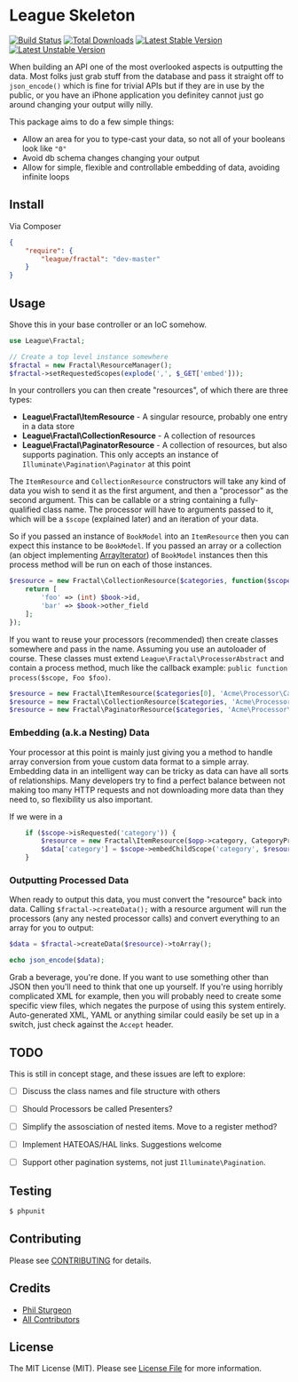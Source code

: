 # League Skeleton

[![Build Status](https://travis-ci.org/php-loep/fractal.png?branch=master)](https://travis-ci.org/php-loep/fractal)
[![Total Downloads](https://poser.pugx.org/league/fractal/downloads.png)](https://packagist.org/packages/league/fractal)
[![Latest Stable Version](https://poser.pugx.org/league/fractal/v/stable.png)](https://packagist.org/packages/league/fractal)
[![Latest Unstable Version](https://poser.pugx.org/league/fractal/v/unstable.png)](https://packagist.org/packages/league/fractal)

When building an API one of the most overlooked aspects is outputting the data. Most folks just grab stuff 
from the database and pass it straight off to `json_encode()` which is fine for trivial APIs but if they are 
in use by the public, or you have an iPhone application you definitey cannot just go around changing your 
output willy nilly.

This package aims to do a few simple things:

* Allow an area for you to type-cast your data, so not all of your booleans look like `"0"`
* Avoid db schema changes changing your output
* Allow for simple, flexible and controllable embedding of data, avoiding infinite loops


## Install

Via Composer

``` json
{
    "require": {
        "league/fractal": "dev-master"
    }
}
```

## Usage

Shove this in your base controller or an IoC somehow.

``` php
use League\Fractal;

// Create a top level instance somewhere
$fractal = new Fractal\ResourceManager();
$fractal->setRequestedScopes(explode(',', $_GET['embed']));
```

In your controllers you can then create "resources", of which there are three types:

* **League\Fractal\ItemResource** - A singular resource, probably one entry in a data store
* **League\Fractal\CollectionResource** - A collection of resources
* **League\Fractal\PaginatorResource** - A collection of resources, but also supports pagination. This 
only accepts an instance of `Illuminate\Pagination\Paginator` at this point

The `ItemResource` and `CollectionResource` constructors will take any kind of data you wish to send it 
as the first argument, and then a "processor" as the second argument. This can be callable or a string 
containing a fully-qualified class name. The processor will have to arguments passed to it, which will 
be a `$scope` (explained later) and an iteration of your data.

So if you passed an instance of `BookModel` into an `ItemResource` then you can expect this instance to 
be `BookModel`. If you passed an array or a collection (an object implementing [ArrayIterator][]) 
of `BookModel` instances then this process method will be run on each of those instances.

``` php
$resource = new Fractal\CollectionResource($categories, function($scope, BookModel $book) {
    return [
        'foo' => (int) $book->id,
        'bar' => $book->other_field
    ];
});
```

If you want to reuse your processors (recommended) then create classes somewhere and pass in the name.
Assuming you use an autoloader of course. These classes must extend `League\Fractal\ProcessorAbstract` and 
contain a process method, much like the callback example: `public function process($scope, Foo $foo)`.

``` php
$resource = new Fractal\ItemResource($categories[0], 'Acme\Processor\CategoryProcessor');
$resource = new Fractal\CollectionResource($categories, 'Acme\Processor\CategoryProcessor');
$resource = new Fractal\PaginatorResource($categories, 'Acme\Processor\CategoryProcessor');
```

[ArrayIterator]: http://php.net/ArrayIterator

### Embedding (a.k.a Nesting) Data

Your processor at this point is mainly just giving you a method to handle array conversion from 
youe custom data format to a simple array. Embedding data in an intelligent way can be tricky as 
data can have all sorts of relationships. Many developers try to find a perfect balance between 
not making too many HTTP requests and not downloading more data than they need to, so flexibility 
us also important. 

If we were in a 

``` php
    if ($scope->isRequested('category')) {
        $resource = new Fractal\ItemResource($opp->category, CategoryProcessor::class);
        $data['category'] = $scope->embedChildScope('category', $resource);
    }
```

### Outputting Processed Data

When ready to output this data, you must convert the "resource" back into data. Calling 
`$fractal->createData();` with a resource argument will run the processors (any any 
nested processor calls) and convert everything to an array for you to output:

``` php
$data = $fractal->createData($resource)->toArray();

echo json_encode($data);
```

Grab a beverage, you're done. If you want to use something other than JSON then you'll need to 
think that one up yourself. If you're using horribly complicated XML for example, then you will 
probably need to create some specific view files, which negates the purpose of using this system 
entirely. Auto-generated XML, YAML or anything similar could easily be set up in a switch, just 
check against the `Accept` header.


## TODO

This is still in concept stage, and these issues are left to explore:

- [ ] Discuss the class names and file structure with others
- [ ] Should Processors be called Presenters?
- [ ] Simplify the assosciation of nested items. Move to a register method? 
- [ ] Implement HATEOAS/HAL links. Suggestions welcome
- [ ] Support other pagination systems, not just `Illuminate\Pagination`.


## Testing

``` bash
$ phpunit
```


## Contributing

Please see [CONTRIBUTING](https://github.com/php-loep/fractal/blob/master/CONTRIBUTING.md) for details.


## Credits

- [Phil Sturgeon](https://github.com/philsturgeon)
- [All Contributors](https://github.com/php-loep/fractal/contributors)


## License

The MIT License (MIT). Please see [License File](https://github.com/php-loep/fractal/blob/master/LICENSE) for more information.

